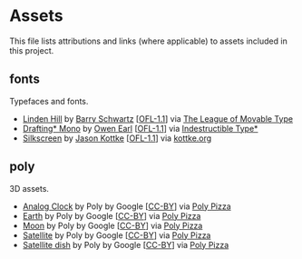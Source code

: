 # Assets
This file lists attributions and links (where applicable) to assets included in
this project.

## fonts
Typefaces and fonts.

- [Linden Hill](fonts/Linden_Hill.otf) by 
  [Barry Schwartz](http://www.crudfactory.com/)
  [[OFL-1.1](https://openfontlicense.org/)] via
  [The League of Movable Type](https://www.theleagueofmoveabletype.com/linden-hill)
- [Drafting* Mono](fonts/DraftingMono-Light.otf) by
  [Owen Earl](https://ewonrael.github.io/) 
  [[OFL-1.1](https://openfontlicense.org/)] via
  [Indestructible Type*](https://indestructibletype.com/Drafting/)
- [Silkscreen](fonts/slkscr.ttf) by
  [Jason Kottke](jason@kottke.org) 
  [[OFL-1.1](http://scripts.sil.org/OFL)] via
  [kottke.org](https://kottke.org/plus/type/silkscreen/)

## poly
3D assets.

- [Analog Clock](models/AnalogClock.glb) by Poly by Google 
  [[CC-BY](https://creativecommons.org/licenses/by/3.0/)] via
  [Poly Pizza](https://poly.pizza/m/75WO8AEQSpJ)
- [Earth](models/Earth.glb) by Poly by Google
  [[CC-BY](https://creativecommons.org/licenses/by/3.0/)] via
  [Poly Pizza](https://poly.pizza/m/88CP80Kgb-u)
- [Moon](models/Moon.glb) by Poly by Google
  [[CC-BY](https://creativecommons.org/licenses/by/3.0/)] via
  [Poly Pizza](https://poly.pizza/m/9OPocAqXM0u)
- [Satellite](models/Satellite.glb) by Poly by Google
  [[CC-BY](https://creativecommons.org/licenses/by/3.0/)] via
  [Poly Pizza](https://poly.pizza/m/fmYHY1leH_P)
- [Satellite dish](models/Satellite-dish.glb) by Poly by Google
  [[CC-BY](https://creativecommons.org/licenses/by/3.0/)] via
  [Poly Pizza](https://poly.pizza/m/5iVbfDhRnN7)
